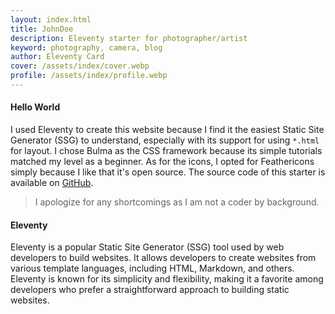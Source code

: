 ```yaml
---
layout: index.html
title: JohnDoe
description: Eleventy starter for photographer/artist
keyword: photography, camera, blog
author: Eleventy Card
cover: /assets/index/cover.webp
profile: /assets/index/profile.webp
---
```


#### Hello World
I used Eleventy to create this website because I find it the easiest Static Site Generator (SSG) to understand, especially with its support for using `*.html` for layout. I chose Bulma as the CSS framework because its simple tutorials matched my level as a beginner.  As for the icons, I opted for Feathericons simply because I like that it's open source.
The source code of this starter is available on [GitHub](https://github.com/sira313/twcarty).
>I apologize for any shortcomings as I am not a coder by background.
#### Eleventy
Eleventy is a popular Static Site Generator (SSG) tool used by web developers to build websites. It allows developers to create websites from various template languages, including HTML, Markdown, and others. Eleventy is known for its simplicity and flexibility, making it a favorite among developers who prefer a straightforward approach to building static websites.
